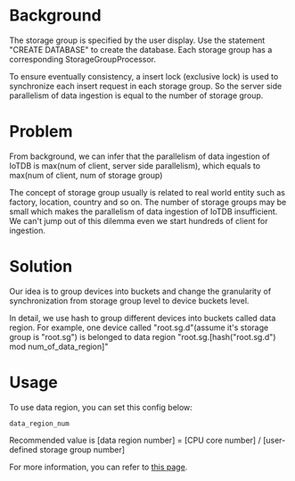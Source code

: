 <!--

    Licensed to the Apache Software Foundation (ASF) under one
    or more contributor license agreements.  See the NOTICE file
    distributed with this work for additional information
    regarding copyright ownership.  The ASF licenses this file
    to you under the Apache License, Version 2.0 (the
    "License"); you may not use this file except in compliance
    with the License.  You may obtain a copy of the License at
    
        http://www.apache.org/licenses/LICENSE-2.0
    
    Unless required by applicable law or agreed to in writing,
    software distributed under the License is distributed on an
    "AS IS" BASIS, WITHOUT WARRANTIES OR CONDITIONS OF ANY
    KIND, either express or implied.  See the License for the
    specific language governing permissions and limitations
    under the License.

-->

# Background

The storage group is specified by the user display.
Use the statement "CREATE DATABASE" to create the database.
Each storage group has a corresponding StorageGroupProcessor.

To ensure eventually consistency, a insert lock (exclusive lock) is used to synchronize each insert request in each storage group.
So the server side parallelism of data ingestion is equal to the number of storage group.

# Problem

From background, we can infer that the parallelism of data ingestion of IoTDB is max(num of client, server side parallelism), which equals to max(num of client, num of storage group)

The concept of storage group usually is related to real world entity such as factory, location, country and so on.
The number of storage groups may be small which makes the parallelism of data ingestion of IoTDB insufficient. We can't jump out of this dilemma even we start hundreds of client for ingestion.

# Solution

Our idea is to group devices into buckets and change the granularity of synchronization from storage group level to device buckets level.

In detail, we use hash to group different devices into buckets called data region. 
For example, one device called "root.sg.d"(assume it's storage group is "root.sg") is belonged to data region "root.sg.[hash("root.sg.d") mod num_of_data_region]"

# Usage

To use data region, you can set this config below:

```
data_region_num
```

Recommended value is [data region number] = [CPU core number] / [user-defined storage group number]

For more information, you can refer to [this page](../Reference/DataNode-Config-Manual.md).